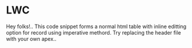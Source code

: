 # LWC
Hey folks!..
This code snippet forms a normal html table with inline editting option for record using imperative methord.
Try replacing the header file with your own apex..


